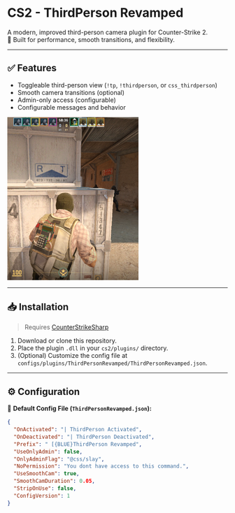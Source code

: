 # CS2 - ThirdPerson Revamped

A modern, improved third-person camera plugin for Counter-Strike 2.  
🧠 Built for performance, smooth transitions, and flexibility.

---

## ✅ Features
- Toggleable third-person view (`!tp`, `!thirdperson`, or `css_thirdperson`)
- Smooth camera transitions (optional)
- Admin-only access (configurable)
- Configurable messages and behavior

<p align="left"> <img src="https://github.com/KKNecmi/ThirdPerson-Revamped/blob/main/ThirdPerson/images/ScreenShotThirdPerson.png" alt="ThirdPerson Screenshot" width="300"/> </p>

---

## 📥 Installation
> Requires [CounterStrikeSharp](https://github.com/roflmuffin/CounterStrikeSharp)

1. Download or clone this repository.
2. Place the plugin `.dll` in your `cs2/plugins/` directory.
3. (Optional) Customize the config file at `configs/plugins/ThirdPersonRevamped/ThirdPersonRevamped.json`.

---

## ⚙️ Configuration

📁 **Default Config File (`ThirdPersonRevamped.json`):**
```json
{
  "OnActivated": "| ThirdPerson Activated",
  "OnDeactivated": "| ThirdPerson Deactivated",
  "Prefix": " [{BLUE}ThirdPerson Revamped",
  "UseOnlyAdmin": false,
  "OnlyAdminFlag": "@css/slay",
  "NoPermission": "You dont have access to this command.",
  "UseSmoothCam": true,
  "SmoothCamDuration": 0.05,
  "StripOnUse": false,
  "ConfigVersion": 1
}

